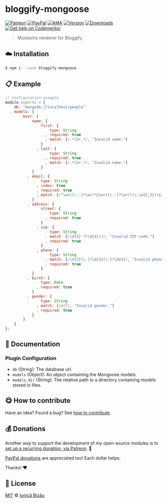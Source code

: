 
# bloggify-mongoose

 [![Patreon](https://img.shields.io/badge/Support%20me%20on-Patreon-%23e6461a.svg)][patreon] [![PayPal](https://img.shields.io/badge/%24-paypal-f39c12.svg)][paypal-donations] [![AMA](https://img.shields.io/badge/ask%20me-anything-1abc9c.svg)](https://github.com/IonicaBizau/ama) [![Version](https://img.shields.io/npm/v/bloggify-mongoose.svg)](https://www.npmjs.com/package/bloggify-mongoose) [![Downloads](https://img.shields.io/npm/dt/bloggify-mongoose.svg)](https://www.npmjs.com/package/bloggify-mongoose) [![Get help on Codementor](https://cdn.codementor.io/badges/get_help_github.svg)](https://www.codementor.io/johnnyb?utm_source=github&utm_medium=button&utm_term=johnnyb&utm_campaign=github)

> Mustache renderer for Bloggify.

## :cloud: Installation

```sh
$ npm i --save bloggify-mongoose
```


## :clipboard: Example



```js
// Configuration example
module.exports = {
    db: "mongodb://localhost/people"
  , models: {
        User: {
            name: {
                first: {
                    type: String
                  , required: true
                  , match: [/.*\S+.*/, "Invalid name."]
                }
              , last: {
                    type: String
                  , required: true
                  , match: [/.*\S+.*/, "Invalid name."]
                }
            }
          , email: {
                type: String
              , index: true
              , required: true
              , match: [/^\w+([\.-]?\w+)*@\w+([\.-]?\w+)*(\.\w{2,3})+$/, "Please fill a valid email address."]
            }
          , address: {
                street: {
                    type: String
                  , required: true
                }
              , zip: {
                    type: String
                  , match: [/\d{5}-?(\d{4})?/, "Invalid ZIP code."]
                  , required: true
                }
              , phone: {
                    type: String
                  , match: [/\d{3}[\-]?\d{3}[\-]?\d{4}/, "Invalid phone number format."]
                  , required: true
                }
            }
          , birth: {
                type: Date
              , required: true
            }
          , gender: {
                type: String
              , match: [/m|f/, "Invalid gender."]
              , required: true
            }
        }
    }
};
```

## :memo: Documentation


### Plugin Configuration

 - `db` (String): The database url.
 - `models` (Object): An object containing the Mongoose models.
 - `models_dir` (String): The relative path to a directory containing models stored in files.



## :yum: How to contribute
Have an idea? Found a bug? See [how to contribute][contributing].


## :moneybag: Donations

Another way to support the development of my open-source modules is
to [set up a recurring donation, via Patreon][patreon]. :rocket:

[PayPal donations][paypal-donations] are appreciated too! Each dollar helps.

Thanks! :heart:


## :scroll: License

[MIT][license] © [Ionică Bizău][website]

[patreon]: https://www.patreon.com/ionicabizau
[paypal-donations]: https://www.paypal.com/cgi-bin/webscr?cmd=_s-xclick&hosted_button_id=RVXDDLKKLQRJW
[donate-now]: http://i.imgur.com/6cMbHOC.png

[license]: http://showalicense.com/?fullname=Ionic%C4%83%20Biz%C4%83u%20%3Cbizauionica%40gmail.com%3E%20(http%3A%2F%2Fionicabizau.net)&year=2016#license-mit
[website]: http://ionicabizau.net
[contributing]: /CONTRIBUTING.md
[docs]: /DOCUMENTATION.md

